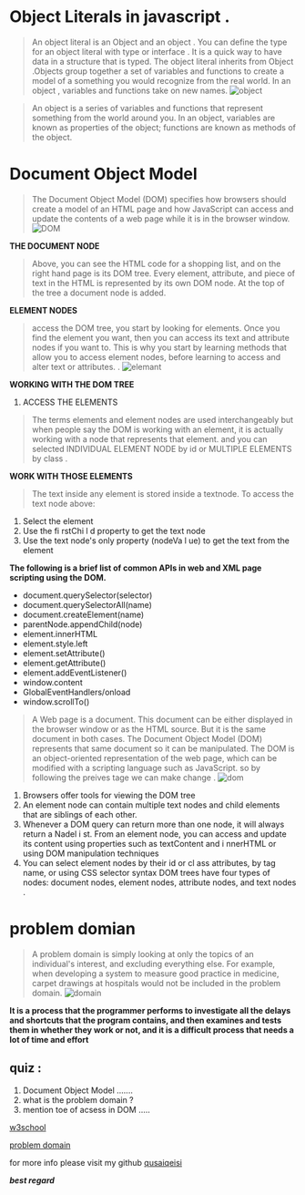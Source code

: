 # Object Literals in javascript .
> An object literal is an Object and an object . You can define the type for an object literal with type or interface . It is a quick way to have data in a structure that is typed. The object literal inherits from Object .Objects group together a set of variables and functions to create a model
of a something you would recognize from the real world. In an object , variables and functions take on new names.
![object](https://miro.medium.com/max/700/1*0uR2lZQj3l6swhCdxqPwuQ.png)

> An object is a series of variables and functions that
represent something from the world around you.
In an object, variables are known as properties of the
object; functions are known as methods of the object.


  
# Document Object Model

  >The Document Object Model (DOM) specifies
how browsers should create a model of an HTML
page and how JavaScript can access and update the
contents of a web page while it is in the browser window.
![DOM](https://www.guru99.com/images/JavaScript/javascript8_1.png)

**THE DOCUMENT NODE**
> Above, you can see the HTML code for a shopping
list, and on the right hand page is its DOM tree.
Every element, attribute, and piece of text in the
HTML is represented by its own DOM node.
At the top of the tree a document node is added.



**ELEMENT NODES**
> access the DOM tree, you start by looking for
elements. Once you find the element you want, then
you can access its text and attribute nodes if you
want to. This is why you start by learning methods
that allow you to access element nodes, before
learning to access and alter text or attributes.
.
![elemant](https://www.w3schools.com/js/pic_htmltree.gif)



**WORKING WITH THE DOM TREE**

1. ACCESS THE ELEMENTS 
> The terms elements and element nodes are used interchangeably
but when people say the DOM is working with an element,
it is actually working with a node that represents that element. and you can selected INDIVIDUAL
ELEMENT NODE by id or MULTIPLE ELEMENTS by class . 
 


 **WORK WITH THOSE ELEMENTS**
 > The text inside any element is stored inside a textnode. To access the text node above:
1. Select the <l i >element
2. Use the fi rstChi l d property
to get the text node
3. Use the text node's only
property (nodeVa l ue) to get
the text from the element

**The following is a brief list of common APIs in web and XML page scripting using the DOM.**
* document.querySelector(selector)
* document.querySelectorAll(name)
* document.createElement(name)
* parentNode.appendChild(node)
* element.innerHTML
* element.style.left
* element.setAttribute()
* element.getAttribute()
* element.addEventListener()
* window.content
* GlobalEventHandlers/onload
* window.scrollTo()

> A Web page is a document. This document can be either displayed in the browser window or as the HTML source. But it is the same document in both cases. The Document Object Model (DOM) represents that same document so it can be manipulated. The DOM is an object-oriented representation of the web page, which can be modified with a scripting language such as JavaScript. so by following the preives tage we can make change . 
![dom](https://info340.github.io/img/html/dom-tree.jpg)

1. Browsers offer tools for viewing the DOM tree
2. An element node can contain multiple text nodes and
child elements that are siblings of each other.
3. Whenever a DOM query can return more than one
node, it will always return a Nadel i st.
From an element node, you can access and update its
content using properties such as textContent and
i nnerHTML or using DOM manipulation techniques
4. You can select element nodes by their id or cl ass
attributes, by tag name, or using CSS selector syntax DOM trees have four types of nodes: document nodes,
element nodes, attribute nodes, and text nodes .



# problem domian 
> A problem domain is simply looking at only the topics of an individual's interest, and excluding everything else. For example, when developing a system to measure good practice in medicine, carpet drawings at hospitals would not be included in the problem domain.
![domain](https://miro.medium.com/max/609/1*DfjbbfqhHtNkGkJfO98drw.jpeg)

**It is a process that the programmer performs to investigate all the delays and shortcuts that the program contains, and then examines and tests them in whether they work or not, and it is a difficult process that needs a lot of time and effort**



## quiz : 
1. Document Object Model .......
2. what is the problem domain ?
3. mention toe of acsess in DOM .....



[w3school](https://www.w3schools.com/js/js_htmldom.asp)



[problem domain](https://dzone.com/articles/understanding-problem-domain)


for more info please visit my github
[qusaiqeisi](https://github.com/qusaiqeisi)
 
 ***best regard***